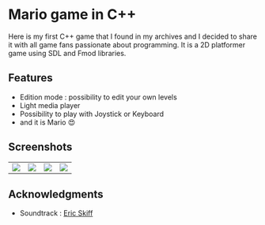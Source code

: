 # Mario game in C++

Here is my first C++ game that I found in my archives and I decided to share it with all game fans passionate about programming. It is a 2D platformer game using SDL and Fmod libraries.

## Features

- Edition mode : possibility to edit your own levels
- Light media player
- Possibility to play with Joystick or Keyboard
- and it is Mario :heart_eyes:

## Screenshots

<table style="width:100%">
  <tr>
    <td>
      <img src="https://github.com/ndongmo/Mario-Like-Game/blob/master/images/menu.PNG" />
    </td>
    <td>
      <img src="https://github.com/ndongmo/Mario-Like-Game/blob/master/images/game.PNG" />
    </td>
    <td>
     <img src="https://github.com/ndongmo/Mario-Like-Game/blob/master/images/edition.PNG" />
    </td>
    <td>
      <img src="https://github.com/ndongmo/Mario-Like-Game/blob/master/images/media.PNG" />
    </td>
  </tr>
 </table>
 
## Acknowledgments

- Soundtrack : [Eric Skiff](https://soundcloud.com/eric-skiff)
